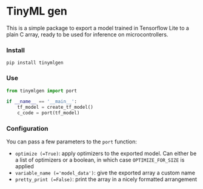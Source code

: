 # TinyML gen

This is a simple package to export a model trained in Tensorflow Lite
to a plain C array, ready to be used for inference on microcontrollers.

### Install

```shell script
pip install tinymlgen
```

### Use

```python
from tinymlgen import port

if __name__ == '__main__':
    tf_model = create_tf_model()
    c_code = port(tf_model)
```

### Configuration

You can pass a few parameters to the `port` function:

 - `optimize (=True)`: apply optimizers to the exported model.
    Can either be a list of optimizers or a boolean, in which case
    `OPTIMIZE_FOR_SIZE` is applied
 - `variable_name (='model_data')`: give the exported array a custom name
 - `pretty_print (=False)`: print the array in a nicely formatted arrangement


